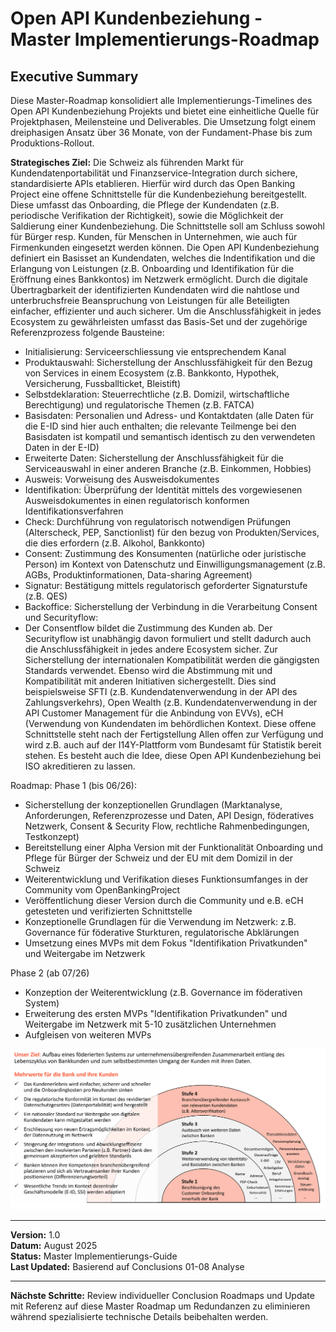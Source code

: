 # Open API Kundenbeziehung - Master Implementierungs-Roadmap

## Executive Summary

Diese Master-Roadmap konsolidiert alle Implementierungs-Timelines des Open API Kundenbeziehung Projekts und bietet eine einheitliche Quelle für Projektphasen, Meilensteine und Deliverables. Die Umsetzung folgt einem dreiphasigen Ansatz über 36 Monate, von der Fundament-Phase bis zum Produktions-Rollout.

**Strategisches Ziel:** Die Schweiz als führenden Markt für Kundendatenportabilität und Finanzservice-Integration durch sichere, standardisierte APIs etablieren. Hierfür wird durch das Open Banking Project eine offene Schnittstelle für die Kundenbeziehung bereitgestellt. Diese umfasst das Onboarding, die Pflege der Kundendaten (z.B. periodische Verifikation der Richtigkeit), sowie die Möglichkeit der Saldierung einer Kundenbeziehung. Die Schnittstelle soll am Schluss sowohl für Bürger resp. Kunden, für Menschen in Unternehmen, wie auch für Firmenkunden eingesetzt werden können. 
Die Open API Kundenbeziehung definiert ein Basisset an Kundendaten, welches die Indentifikation und die Erlangung von Leistungen (z.B. Onboarding und Identifikation für die Eröffnung eines Bankkontos) im Netzwerk ermöglicht. Durch die digitale Übertragbarkeit der identifizierten Kundendaten wird die nahtlose und unterbruchsfreie Beanspruchung von Leistungen für alle Beteiligten einfacher, effizienter und auch sicherer. Um die Anschlussfähigkeit in jedes Ecosystem zu gewährleisten umfasst das Basis-Set und der zugehörige Referenzprozess folgende Bausteine: 
- Initialisierung: Serviceerschliessung vie entsprechendem Kanal
- Produktauswahl: Sicherstellung der Anschlussfähigkeit für den Bezug von Services in einem Ecosystem (z.B. Bankkonto, Hypothek, Versicherung, Fussballticket, Bleistift)
- Selbstdeklaration: Steuerrechtliche (z.B. Domizil, wirtschaftliche Berechtigung) und regulatorische Themen (z.B. FATCA)
- Basisdaten: Personalien und Adress- und Kontaktdaten (alle Daten für die E-ID sind hier auch enthalten; die relevante Teilmenge bei den Basisdaten ist kompatil und semantisch identisch zu den verwendeten Daten in der E-ID)
- Erweiterte Daten: Sicherstellung der Anschlussfähigkeit für die Serviceauswahl in einer anderen Branche (z.B. Einkommen, Hobbies)
- Ausweis: Vorweisung des Ausweisdokumentes
- Identifikation: Überprüfung der Identität mittels des vorgewiesenen Ausweisdokumentes in einen regulatorisch konformen Identifikationsverfahren
- Check: Durchführung von regulatorisch notwendigen Prüfungen (Alterscheck, PEP, Sanctionlist) für den bezug von Produkten/Services, die dies erfordern (z.B. Alkohol, Bankkonto)
- Consent: Zustimmung des Konsumenten (natürliche oder juristische Person) im Kontext von Datenschutz und Einwilligungsmanagement (z.B. AGBs, Produktinformationen, Data-sharing Agreement)
- Signatur: Bestätigung mittels regulatorisch geforderter Signaturstufe (z.B. QES)
- Backoffice: Sicherstellung der Verbindung in die Verarbeitung
Consent und Securityflow:
- Der Consentflow bildet die Zustimmung des Kunden ab. Der Securityflow ist unabhängig davon formuliert und stellt dadurch auch die Anschlussfähigkeit in jedes andere Ecosystem sicher.
Zur Sicherstellung der internationalen Kompatibilität werden die gängigsten Standards verwendet. Ebenso wird die Abstimmung mit und Kompatibilität mit anderen Initiativen sichergestellt. Dies sind beispielsweise SFTI (z.B. Kundendatenverwendung in der API des Zahlungsverkehrs), Open Wealth (z.B. Kundendatenverwendung in der API Customer Management für die Anbindung von EVVs), eCH (Verwendung von Kundendaten im behördlichen Kontext.
Diese offene Schnittstelle steht nach der Fertigstellung Allen offen zur Verfügung und wird z.B. auch auf der I14Y-Plattform vom Bundesamt für Statistik bereit stehen. Es besteht auch die Idee, diese Open API Kundenbeziehung bei ISO akreditieren zu lassen.

Roadmap:
Phase 1 (bis 06/26): 
- Sicherstellung der konzeptionellen Grundlagen (Marktanalyse, Anforderungen, Referenzprozesse und Daten, API Design, föderatives Netzwerk, Consent & Security Flow, rechtliche Rahmenbedingungen, Testkonzept)
- Bereitstellung einer Alpha Version mit der Funktionalität Onboarding und Pflege für Bürger der Schweiz und der EU mit dem Domizil in der Schweiz
- Weiterentwicklung und Verifikation dieses Funktionsumfanges in der Community vom OpenBankingProject
- Veröffentlichung dieser Version durch die Community und e.B. eCH getesteten und verifizierten Schnittstelle
- Konzeptionelle Grundlagen für die Verwendung im Netzwerk: z.B. Governance für föderative Sturkturen, regulatorische Abklärungen
- Umsetzung eines MVPs mit dem Fokus "Identifikation Privatkunden" und Weitergabe im Netzwerk
  
Phase 2 (ab 07/26)
- Konzeption der Weiterentwicklung (z.B. Governance im föderativen System)
- Erweiterung des ersten MVPs "Identifikation Privatkunden" und Weitergabe im Netzwerk mit 5-10 zusätzlichen Unternehmen
- Aufgleisen von weiteren MVPs 



![Aufbau Customer Onboarding: Ziel und 4 Stufen](documentation/Fachliche%20Conclusions%20Open%20API%20Kundenbeziehung/Resources/images/Anforderungen%20Grafiken/Aufbau%20Customer%20Onboarding%20Ziel%20und%204%20Stufen.png)

---

**Version:** 1.0  
**Datum:** August 2025  
**Status:** Master Implementierungs-Guide  
**Last Updated:** Basierend auf Conclusions 01-08 Analyse

---

**Nächste Schritte:** Review individueller Conclusion Roadmaps und Update mit Referenz auf diese Master Roadmap um Redundanzen zu eliminieren während spezialisierte technische Details beibehalten werden.
